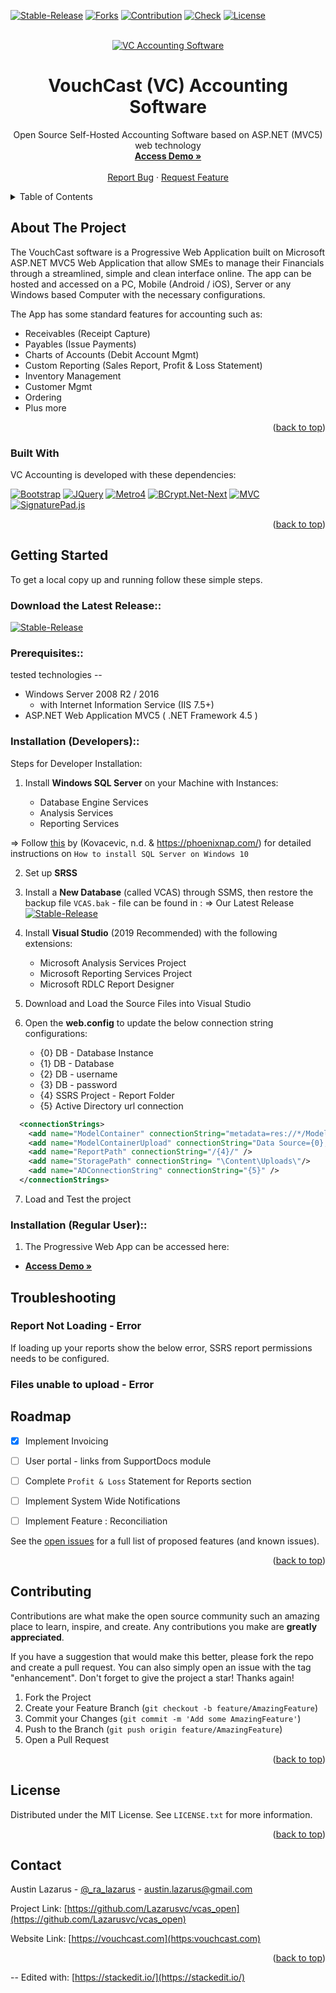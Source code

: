 <a name="readme-top"></a>

<!-- PROJECT SHIELDS -->
<!--
*** I'm using markdown "reference style" links for readability.
*** Reference links are enclosed in brackets [ ] instead of parentheses ( ).
*** See the bottom of this document for the declaration of the reference variables
*** for contributors-url, forks-url, etc. This is an optional, concise syntax you may use.
*** https://www.markdownguide.org/basic-syntax/#reference-style-links
-->


[![Stable-Release][Stable-Release]][Stable-Release] [![Forks][Forks]][Forks] [![Contribution][Contribution]][Contribution] [![Check][Check]][Check] [![License][License]][License]

<!-- PROJECT LOGO -->
<br />
<div align="center">
  <a href="https://github.com/Lazarusvc/vcas_open">
    <img src="http://vouchcast.com/wp-content/uploads/2022/10/vouchcast_screenshots2-1024x648.png" alt="VC Accounting Software">
  </a>

<h1 align="center">VouchCast (VC) Accounting Software</h1>
  <p align="center">
    Open Source Self-Hosted Accounting Software based on ASP.NET (MVC5) web technology
    <br />
    <a href="https://app.vouchcast.com"><strong>Access Demo »</strong></a>
    <br />
    <br />
    <a href="https://github.com/Lazarusvc/vcas_open/issues">Report Bug</a>
    ·
    <a href="https://github.com/Lazarusvc/vcas_open/issues">Request Feature</a>
  </p>
</div>



<!-- TABLE OF CONTENTS -->
<details>
  <summary>Table of Contents</summary>
  <ol>
    <li>
      <a href="#about-the-project">About The Project</a>
      <ul>
        <li><a href="#built-with">Built With</a></li>
      </ul>
    </li>
    <li>
      <a href="#getting-started">Getting Started</a>
      <ul>
        <li><a href="#prerequisites">Prerequisites</a></li>
        <li><a href="#installation">Installation</a></li>
      </ul>
    </li>
    <li><a href="#troubleshooting">Troubleshooting</a></li>
    <li><a href="#roadmap">Roadmap</a></li>
    <li><a href="#contributing">Contributing</a></li>
    <li><a href="#license">License</a></li>
    <li><a href="#contact">Contact</a></li>
  </ol>
</details>



<!-- ABOUT THE PROJECT -->
## About The Project

The VouchCast software is a Progressive Web Application built on Microsoft ASP.NET MVC5 Web Application that allow SMEs to manage their Financials through a streamlined, simple and clean interface online. The app can be hosted and accessed on a PC, Mobile (Android / iOS), Server or any Windows based Computer with the necessary configurations. 

The App has some standard features for accounting such as:

- Receivables (Receipt Capture)
- Payables (Issue Payments) 
- Charts of Accounts (Debit Account Mgmt)
- Custom Reporting (Sales Report, Profit & Loss Statement)
- Inventory Management
- Customer Mgmt
- Ordering
- Plus more

<p align="right">(<a href="#readme-top">back to top</a>)</p>



### Built With

VC Accounting is developed with these dependencies:

[![Bootstrap][Bootstrap.com]][Bootstrap-url]
[![JQuery][JQuery.com]][JQuery-url]
[![Metro4][Metro4-url]][Metro4]
[![BCrypt.Net-Next][BCrypt.Net-Next-url]][BCrypt.Net-Next]
[![MVC][MVC-url]][MVC]
[![SignaturePad.js][SignaturePad.js-url]][SignaturePad.js]


<p align="right">(<a href="#readme-top">back to top</a>)</p>



<!-- GETTING STARTED -->
## Getting Started

To get a local copy up and running follow these simple steps.

### Download the Latest Release::
[![Stable-Release][Stable-Release]][Stable-Release]


### Prerequisites::

tested technologies --

* Windows Server 2008 R2 / 2016 
	* with Internet Information Service (IIS 7.5+)
* ASP.NET Web Application MVC5 ( .NET Framework 4.5 )


### Installation (Developers)::

Steps for Developer Installation:

1. Install **Windows SQL Server** on your Machine with Instances:

	*	Database Engine Services
	*	Analysis Services
	*	Reporting Services
	
=> Follow [this](https://phoenixnap.com/kb/install-sql-server) by (Kovacevic, n.d. & https://phoenixnap.com/) for detailed instructions on `How to install SQL Server on Windows 10`

2.	 Set up **SRSS**

3. Install a **New Database** (called VCAS) through SSMS, then restore the backup file `VCAS.bak` - file can be found in :
	=>  Our Latest Release [![Stable-Release][Stable-Release]][Stable-Release]

4. Install **Visual Studio** (2019 Recommended) with the following extensions:
	* Microsoft Analysis Services Project
	* Microsoft Reporting Services Project
	* Microsoft RDLC Report Designer

5.  Download and Load the Source Files into Visual Studio

6. Open the **web.config** to update the below connection string configurations:
	*	{0} DB - Database Instance
	*	{1} DB - Database 
	*	{2} DB - username
	*	{3} DB - password
	*	{4} SSRS Project - Report Folder
	*	{5} Active Directory url connection
```xml
  <connectionStrings>
    <add name="ModelContainer" connectionString="metadata=res://*/Models.Model.csdl|res://*/Models.Model.ssdl|res://*/Models.Model.msl;provider=System.Data.SqlClient;provider connection string=&quot;data source={0};initial catalog={1};persist security info=True;user id={2};password={3};MultipleActiveResultSets=True;App=EntityFramework&quot;" providerName="System.Data.EntityClient" />
    <add name="ModelContainerUpload" connectionString="Data Source={0};Initial Catalog={1};user id={2};password={3}" />
	<add name="ReportPath" connectionString="/{4}/" />
	<add name="StoragePath" connectionString= "\Content\Uploads\"/>
	<add name="ADConnectionString" connectionString="{5}" />  
  </connectionStrings>
```

7. Load and Test the project

### Installation (Regular User)::
1. The Progressive Web App can be accessed here:
-	<a href="https://app.vouchcast.com"><strong>Access Demo »</strong></a>

<!-- Troubleshooting -->
## Troubleshooting

### Report Not Loading - Error
If loading up your reports show the below error, SSRS report permissions needs to be configured.

### Files unable to upload - Error



<!-- ROADMAP -->
## Roadmap

- [X] Implement Invoicing
- [ ] User portal - links from SupportDocs module
- [ ] Complete `Profit & Loss` Statement for Reports section
- [ ] Implement System Wide Notifications
- [ ] Implement Feature : Reconciliation


See the [open issues](https://github.com/Lazarusvc/vcas_open/issues) for a full list of proposed features (and known issues).

<p align="right">(<a href="#readme-top">back to top</a>)</p>



<!-- CONTRIBUTING -->
## Contributing

Contributions are what make the open source community such an amazing place to learn, inspire, and create. Any contributions you make are **greatly appreciated**.

If you have a suggestion that would make this better, please fork the repo and create a pull request. You can also simply open an issue with the tag "enhancement".
Don't forget to give the project a star! Thanks again!

1. Fork the Project
2. Create your Feature Branch (`git checkout -b feature/AmazingFeature`)
3. Commit your Changes (`git commit -m 'Add some AmazingFeature'`)
4. Push to the Branch (`git push origin feature/AmazingFeature`)
5. Open a Pull Request

<p align="right">(<a href="#readme-top">back to top</a>)</p>



<!-- LICENSE -->
## License

Distributed under the MIT License. See `LICENSE.txt` for more information.

<p align="right">(<a href="#readme-top">back to top</a>)</p>



<!-- CONTACT -->
## Contact

Austin Lazarus - [@_ra_lazarus](https://twitter.com/_ra_lazarus) - [austin.lazarus@gmail.com](mailto:austin.lazarus@gmail.com)

Project Link: [https://github.com/Lazarusvc/vcas_open](https://github.com/Lazarusvc/vcas_open)

Website Link: [https://vouchcast.com](https:vouchcast.com)

<p align="right">(<a href="#readme-top">back to top</a>)</p>

-- Edited with: [https://stackedit.io/](https://stackedit.io/)



<!-- MARKDOWN LINKS & IMAGES -->
<!-- https://www.markdownguide.org/basic-syntax/#reference-style-links -->

[Stable-Release]:https://badgen.net/github/release/lazarusvc/vcas_open/stable
[Forks]:https://badgen.net/github/forks/lazarusvc/vcas_open
[License]:https://badgen.net/github/license/lazarusvc/vcas_open
[Contribution]:https://badgen.net/github/contributors/lazarusvc/vcas_open
[Check]:https://badgen.net/github/checks/lazarusvc/vcas_open/main

[Bootstrap.com]: https://img.shields.io/badge/Bootstrap-563D7C?style=for-the-badge&logo=bootstrap&logoColor=white
[Bootstrap-url]: https://getbootstrap.com
[JQuery.com]: https://img.shields.io/badge/jQuery-0769AD?style=for-the-badge&logo=jquery&logoColor=white
[JQuery-url]: https://jquery.com
[Metro4]: https://metro.org.ua
[Metro4-url]: https://img.shields.io/badge/Metro4-Metro4?style=for-the-badge&logo=metro&logoColor=white&color=blue
[BCrypt.Net-Next]:https://github.com/BcryptNet/bcrypt.net
[BCrypt.Net-Next-url]:https://img.shields.io/badge/BCrypt.Net--Next-lightgrey?style=for-the-badge&logo=metro&logoColor=white&color=lightgrey
[MVC]:https://dotnet.microsoft.com/en-us/apps/aspnet/mvc
[MVC-url]:https://img.shields.io/badge/AspNet.Mvc-ff69b4?style=for-the-badge&logo=microsoft&logoColor=white&color=brightgreen
[SignaturePad.js]:https://github.com/szimek/signature_pad
[SignaturePad.js-url]:https://img.shields.io/badge/SignaturePad.js-yellowgreen?style=for-the-badge&logo=metro&logoColor=white&color=yellowgreen
